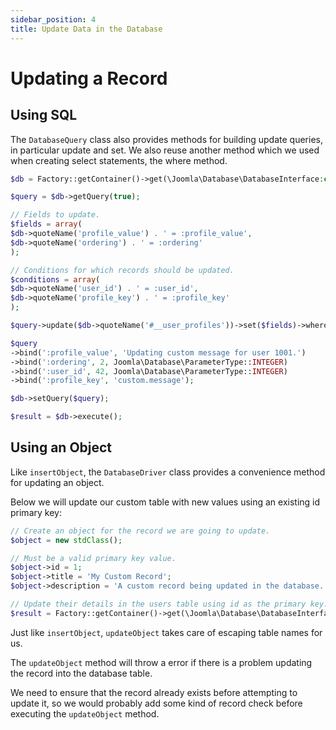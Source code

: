 ```yaml
---
sidebar_position: 4
title: Update Data in the Database
---
```


Updating a Record
=================

## Using SQL

The `DatabaseQuery` class also provides methods for building update queries, in particular
update and set. We also reuse another method which we used when creating select statements, the where method.

```php
$db = Factory::getContainer()->get(\Joomla\Database\DatabaseInterface:class);

$query = $db->getQuery(true);

// Fields to update.
$fields = array(
$db->quoteName('profile_value') . ' = :profile_value',
$db->quoteName('ordering') . ' = :ordering'
);

// Conditions for which records should be updated.
$conditions = array(
$db->quoteName('user_id') . ' = :user_id',
$db->quoteName('profile_key') . ' = :profile_key'
);

$query->update($db->quoteName('#__user_profiles'))->set($fields)->where($conditions);

$query
->bind(':profile_value', 'Updating custom message for user 1001.')
->bind(':ordering', 2, Joomla\Database\ParameterType::INTEGER)
->bind(':user_id', 42, Joomla\Database\ParameterType::INTEGER)   
->bind(':profile_key', 'custom.message');

$db->setQuery($query);

$result = $db->execute();
```

## Using an Object

Like `insertObject`, the `DatabaseDriver` class provides a convenience method for updating an object.

Below we will update our custom table with new values using an existing id primary key:

```php
// Create an object for the record we are going to update.
$object = new stdClass();

// Must be a valid primary key value.
$object->id = 1;
$object->title = 'My Custom Record';
$object->description = 'A custom record being updated in the database.';

// Update their details in the users table using id as the primary key.
$result = Factory::getContainer()->get(\Joomla\Database\DatabaseInterface:class)->updateObject('#__custom_table', $object, 'id');
```

Just like `insertObject`, `updateObject` takes care of escaping table names for us.

The `updateObject` method will throw a error if there is a problem updating the record into the database table.

We need to ensure that the record already exists before attempting to update it, so we would
probably add some kind of record check before executing the `updateObject` method.
